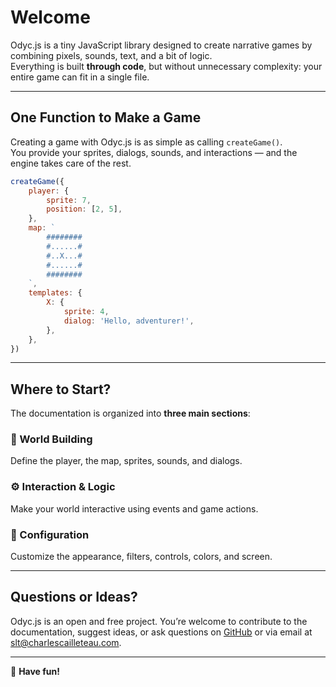 <script>
import Emoji from '../../../lib/ui/Doc/Emoji.svelte'
</script>

# <Emoji src="✨" /> Welcome

Odyc.js is a tiny JavaScript library designed to create narrative games by combining pixels, sounds, text, and a bit of logic.  
Everything is built **through code**, but without unnecessary complexity: your entire game can fit in a single file.

---

## <Emoji src="🎮" /> One Function to Make a Game

Creating a game with Odyc.js is as simple as calling `createGame()`.  
You provide your sprites, dialogs, sounds, and interactions — and the engine takes care of the rest.

```js
createGame({
	player: {
		sprite: 7,
		position: [2, 5],
	},
	map: `
		########
		#......#
		#..X...#
		#......#
		########
	`,
	templates: {
		X: {
			sprite: 4,
			dialog: 'Hello, adventurer!',
		},
	},
})
```

---

## <Emoji src="🧭" /> Where to Start?

The documentation is organized into **three main sections**:

### 🧱 World Building

Define the player, the map, sprites, sounds, and dialogs.

### ⚙️ Interaction & Logic

Make your world interactive using events and game actions.

### 🎨 Configuration

Customize the appearance, filters, controls, colors, and screen.

---

## <Emoji src="📫" /> Questions or Ideas?

Odyc.js is an open and free project.
You’re welcome to contribute to the documentation, suggest ideas, or ask questions on [GitHub](https://github.com/achtaitaipai/odyc) or via email at [slt@charlescailleteau.com](mailto:slt@charlescailleteau.com).

---

💫 **Have fun!**
